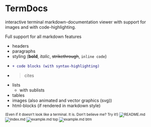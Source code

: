 # TermDocs
interactive terminal markdown-documentation viewer with support for images and with code-highlighting.

Full support for all markdown features

- headers
- paragraphs
- styling (**bold**, *italic*, ~~strikethrough~~, `inline code`)
- ```diff
  + code blocks (with syntax-highlighting)
  ```
- > cites
- lists
  - with sublists
- tables
- images (also animated and vector graphics (svg))
- html-blocks (if rendered in markdown style)

<sup>(Even if it doesn't look like a terminal. It is. Don't believe me? Try it!)</sub>
![README.md](README.assets/Screenshot-0.svg)
![index.md](README.assets/Screenshot-1.svg)
![example.md top](README.assets/Screenshot-2.svg)
![example.md btm](README.assets/Screenshot-3.svg)
